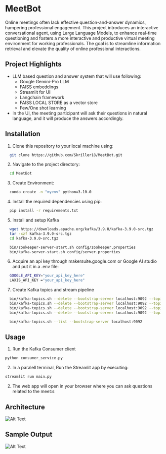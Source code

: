 
# MeetBot  

Online meetings often lack effective question-and-answer dynamics, hampering professional engagement.
This project introduces an interactive conversational agent, using Large Language Models, to enhance real-time questioning and fosters a more interactive and productive virtual meeting environment for working professionals. The goal is to streamline information retrieval and elevate the quality of online professional interactions.


## Project Highlights

- LLM based question and answer system that will use following:
  - Google Gemini-Pro LLM
  - FAISS embeddings
  - Streamlit for UI
  - Langchain framework
  - FAISS LOCAL STORE as a vector store
  - Few/One shot learning
- In the UI, the meeting participant will ask their questions in natural language, and it will produce the answers accordingly.


## Installation

1. Clone this repository to your local machine using:

```bash
  git clone https://github.com/Skriller18/MeetBot.git
```
2. Navigate to the project directory:

```bash
  cd MeetBot
```
3. Create Environment:
```bash
  conda create -n "myenv" python=3.10.0
```

4. Install the required dependencies using pip:

```bash
  pip install -r requirements.txt
```
5. Install and setup Kafka

```bash
  wget https://downloads.apache.org/kafka/3.9.0/kafka-3.9.0-src.tgz
  tar -xzf kafka-3.9.0-src.tgz
  cd kafka-3.9.0-src.tgz

  bin/zookeeper-server-start.sh config/zookeeper.properties
  bin/kafka-server-start.sh config/server.properties
```

6. Acquire an api key through makersuite.google.com or Google AI studio and put it in a .env file:

```bash
  GOOGLE_API_KEY="your_api_key_here"
  LAXIS_API_KEY ="your_api_key_here"
```

7. Create Kafka topics and stream pipeline
```bash
  bin/kafka-topics.sh --delete --bootstrap-server localhost:9092 --topic realtime_transcripts --partitions 1 --replication-factor 1
  bin/kafka-topics.sh --delete --bootstrap-server localhost:9092 --topic processing_status --partitions 1 --replication-factor 1
  bin/kafka-topics.sh --delete --bootstrap-server localhost:9092 --topic transcript_analytics --partitions 1 --replication-factor 1
  bin/kafka-topics.sh --delete --bootstrap-server localhost:9092 --topic transcript_uploads --partitions 1 --replication-factor 1

  bin/kafka-topics.sh --list --bootstrap-server localhost:9092
```

## Usage

1. Run the Kafka Consumer client
```bash
python consumer_service.py
```

2. In a paralell terminal, Run the Streamlit app by executing:
```bash
streamlit run main.py
```

2. The web app will open in your browser where you can ask questions related to the meet:s

## Architecture
![Alt Text](architecture.jpg)


## Sample Output
![Alt Text](sample.jpg)

